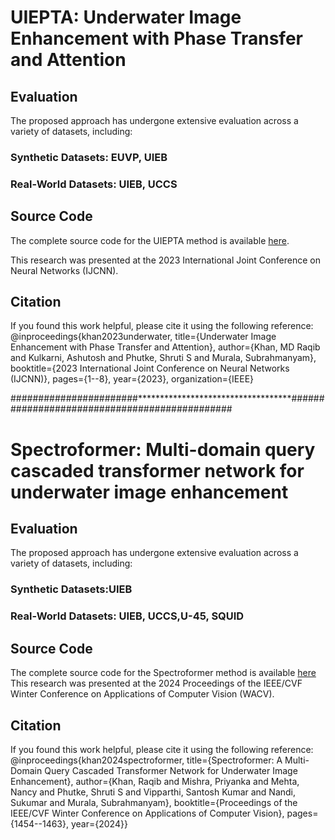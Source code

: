 # UIEPTA: Underwater Image Enhancement with Phase Transfer and Attention

## Evaluation
The proposed approach has undergone extensive evaluation across a variety of datasets, including:

### Synthetic Datasets: EUVP, UIEB
### Real-World Datasets: UIEB, UCCS


## Source Code
The complete source code for the UIEPTA method is available [here](https://github.com/Mdraqibkhan/UIEPTA).

This research was presented at the 2023 International Joint Conference on Neural Networks (IJCNN).

## Citation
If you found this work helpful, please cite it using the following reference:
@inproceedings{khan2023underwater, 
  title={Underwater Image Enhancement with Phase Transfer and Attention}, 
  author={Khan, MD Raqib and Kulkarni, Ashutosh and Phutke, Shruti S and Murala, Subrahmanyam}, 
  booktitle={2023 International Joint Conference on Neural Networks (IJCNN)}, 
  pages={1--8}, 
  year={2023}, 
  organization={IEEE}


#######################***********************************##############################################

# Spectroformer: Multi-domain query cascaded transformer network for underwater image enhancement

## Evaluation
The proposed approach has undergone extensive evaluation across a variety of datasets, including:

### Synthetic Datasets:UIEB
### Real-World Datasets: UIEB, UCCS,U-45, SQUID

## Source Code
The complete source code for the Spectroformer method is available [here](https://github.com/Mdraqibkhan/Spectroformer)
This research was presented at the 2024 Proceedings of the IEEE/CVF Winter Conference on Applications of Computer Vision (WACV).

## Citation
If you found this work helpful, please cite it using the following reference:
@inproceedings{khan2024spectroformer,
  title={Spectroformer: A Multi-Domain Query Cascaded Transformer Network for Underwater Image Enhancement},
  author={Khan, Raqib and Mishra, Priyanka and Mehta, Nancy and Phutke, Shruti S and Vipparthi, Santosh Kumar and Nandi, Sukumar and Murala, Subrahmanyam},
  booktitle={Proceedings of the IEEE/CVF Winter Conference on Applications of Computer Vision},
  pages={1454--1463},
  year={2024}}
